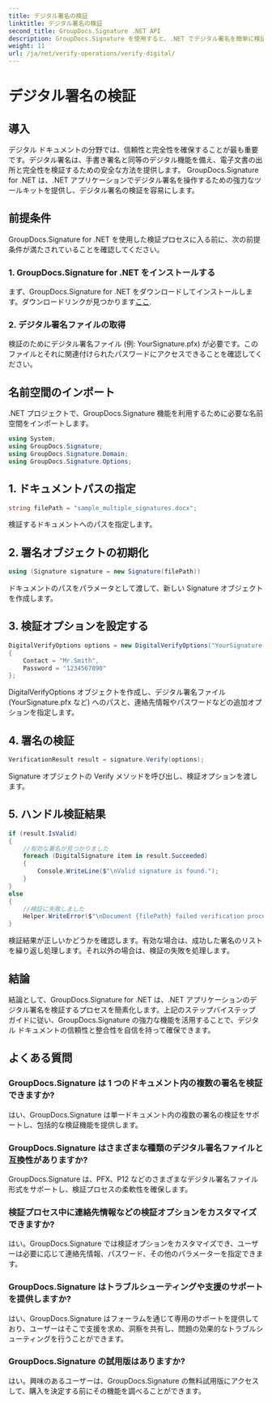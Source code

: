 ```yaml
---
title: デジタル署名の検証
linktitle: デジタル署名の検証
second_title: GroupDocs.Signature .NET API
description: GroupDocs.Signature を使用すると、.NET でデジタル署名を簡単に検証できます。文書の信頼性と整合性を簡単に確保します。
weight: 11
url: /ja/net/verify-operations/verify-digital/
---
```


# デジタル署名の検証

## 導入
デジタル ドキュメントの分野では、信頼性と完全性を確保することが最も重要です。デジタル署名は、手書き署名と同等のデジタル機能を備え、電子文書の出所と完全性を検証するための安全な方法を提供します。 GroupDocs.Signature for .NET は、.NET アプリケーションでデジタル署名を操作するための強力なツールキットを提供し、デジタル署名の検証を容易にします。
## 前提条件
GroupDocs.Signature for .NET を使用した検証プロセスに入る前に、次の前提条件が満たされていることを確認してください。
### 1. GroupDocs.Signature for .NET をインストールする
まず、GroupDocs.Signature for .NET をダウンロードしてインストールします。ダウンロードリンクが見つかります[ここ](https://releases.groupdocs.com/signature/net/).
### 2. デジタル署名ファイルの取得
検証のためにデジタル署名ファイル (例: YourSignature.pfx) が必要です。このファイルとそれに関連付けられたパスワードにアクセスできることを確認してください。

## 名前空間のインポート
.NET プロジェクトで、GroupDocs.Signature 機能を利用するために必要な名前空間をインポートします。

```csharp
using System;
using GroupDocs.Signature;
using GroupDocs.Signature.Domain;
using GroupDocs.Signature.Options;
```
## 1. ドキュメントパスの指定
```csharp
string filePath = "sample_multiple_signatures.docx";
```
検証するドキュメントへのパスを指定します。
## 2. 署名オブジェクトの初期化
```csharp
using (Signature signature = new Signature(filePath))
```
ドキュメントのパスをパラメータとして渡して、新しい Signature オブジェクトを作成します。
## 3. 検証オプションを設定する
```csharp
DigitalVerifyOptions options = new DigitalVerifyOptions("YourSignature.pfx")
{
    Contact = "Mr.Smith",
    Password = "1234567890"
};
```
DigitalVerifyOptions オブジェクトを作成し、デジタル署名ファイル (YourSignature.pfx など) へのパスと、連絡先情報やパスワードなどの追加オプションを指定します。
## 4. 署名の検証
```csharp
VerificationResult result = signature.Verify(options);
```
Signature オブジェクトの Verify メソッドを呼び出し、検証オプションを渡します。
## 5. ハンドル検証結果
```csharp
if (result.IsValid)
{
    //有効な署名が見つかりました
    foreach (DigitalSignature item in result.Succeeded)
    {
        Console.WriteLine($"\nValid signature is found.");
    }
}
else
{
    //検証に失敗しました
    Helper.WriteError($"\nDocument {filePath} failed verification process.");
}
```
検証結果が正しいかどうかを確認します。有効な場合は、成功した署名のリストを繰り返し処理します。それ以外の場合は、検証の失敗を処理します。

## 結論
結論として、GroupDocs.Signature for .NET は、.NET アプリケーションのデジタル署名を検証するプロセスを簡素化します。上記のステップバイステップ ガイドに従い、GroupDocs.Signature の強力な機能を活用することで、デジタル ドキュメントの信頼性と整合性を自信を持って確保できます。
## よくある質問
### GroupDocs.Signature は 1 つのドキュメント内の複数の署名を検証できますか?
はい、GroupDocs.Signature は単一ドキュメント内の複数の署名の検証をサポートし、包括的な検証機能を提供します。
### GroupDocs.Signature はさまざまな種類のデジタル署名ファイルと互換性がありますか?
GroupDocs.Signature は、PFX、P12 などのさまざまなデジタル署名ファイル形式をサポートし、検証プロセスの柔軟性を確保します。
### 検証プロセス中に連絡先情報などの検証オプションをカスタマイズできますか?
はい。GroupDocs.Signature では検証オプションをカスタマイズでき、ユーザーは必要に応じて連絡先情報、パスワード、その他のパラメーターを指定できます。
### GroupDocs.Signature はトラブルシューティングや支援のサポートを提供しますか?
はい、GroupDocs.Signature はフォーラムを通じて専用のサポートを提供しており、ユーザーはそこで支援を求め、洞察を共有し、問題の効果的なトラブルシューティングを行うことができます。
### GroupDocs.Signature の試用版はありますか?
はい。興味のあるユーザーは、GroupDocs.Signature の無料試用版にアクセスして、購入を決定する前にその機能を調べることができます。